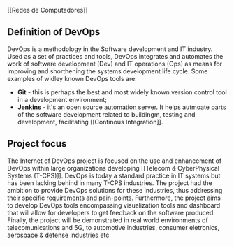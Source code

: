 [[Redes de Computadores]]

## Definition of DevOps
DevOps is a methodology in the Software development and IT industry. Used as a set of practices and tools, DevOps integrates and automates the work of software development (Dev) and IT operations (Ops) as means for improving and shorthening the systems development life cycle.
Some examples of widley known DevOps tools are:
+ **Git** - this is perhaps the best and most widely known version control tool in a development environment;
+ **Jenkins** - it's an open source automation server. It helps autmoate parts of the software development related to buildingm, testing and development, facilitating [[Continous Integration]]. 

## Project focus
The Internet of DevOps project is focused on the use and enhancement of DevOps within large organizations developing [[Telecom & CyberPhysical Systems (T-CPS)]]. DevOps is today a standard practice in IT systems but has been lacking behind in many T-CPS industries. The project had the ambition to provide DevOps solutions for these industries, thus addressing their specific requirements and pain-points.
Furthermore, the project aims to develop DevOps tools encompassing visualization tools and dashboard that will allow for developers to get feedback on the software produced.
Finally, the project will be demonstrated in real world environments of telecomunications and 5G,  to automotive industries, consumer eletronics, aerospace & defense industries etc